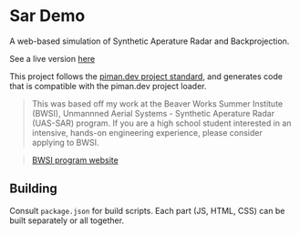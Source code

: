 # Sar Demo
A web-based simulation of Synthetic Aperature Radar and Backprojection.

See a live version [here](https://piman.dev/projects/sar-demo)

This project follows the [piman.dev project standard](https://github.com/piman51277/piman.dev/blob/master/projects.md), and generates code that is compatible with the piman.dev project loader.

> This was based off my work at the Beaver Works Summer Institute (BWSI), Unmannned Aerial Systems - Synthetic Aperature Radar (UAS-SAR) program. If you are a high school student interested in an intensive, hands-on engineering experience, please consider applying to BWSI.

> [BWSI program website](https://beaverworks.ll.mit.edu/CMS/bw/BWSI)

## Building
Consult `package.json` for build scripts. Each part (JS, HTML, CSS) can be built separately or all together.